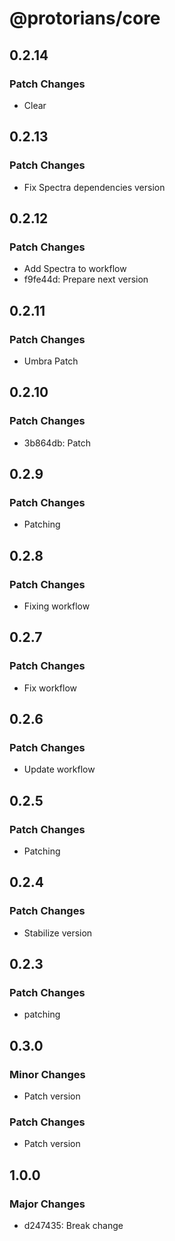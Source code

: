 # @protorians/core

## 0.2.14

### Patch Changes

- Clear

## 0.2.13

### Patch Changes

- Fix Spectra dependencies version

## 0.2.12

### Patch Changes

- Add Spectra to workflow
- f9fe44d: Prepare next version

## 0.2.11

### Patch Changes

- Umbra Patch

## 0.2.10

### Patch Changes

- 3b864db: Patch

## 0.2.9

### Patch Changes

- Patching

## 0.2.8

### Patch Changes

- Fixing workflow

## 0.2.7

### Patch Changes

- Fix workflow

## 0.2.6

### Patch Changes

- Update workflow

## 0.2.5

### Patch Changes

- Patching

## 0.2.4

### Patch Changes

- Stabilize version

## 0.2.3

### Patch Changes

- patching

## 0.3.0

### Minor Changes

- Patch version

### Patch Changes

- Patch version

## 1.0.0

### Major Changes

- d247435: Break change
